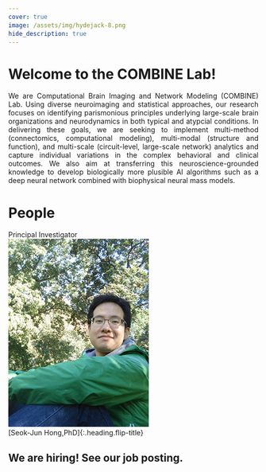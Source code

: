 ```yaml
---
cover: true
image: /assets/img/hydejack-8.png
hide_description: true
---
```


# Welcome to the COMBINE Lab!
<div style="text-align:justify">We are Computational Brain Imaging and Network Modeling (COMBINE) Lab. Using diverse neuroimaging and statistical approaches, our research focuses on identifying parismonious principles underlying large-scale brain organizations and neurodynamics in both typical and atypcial conditions. In delivering these goals, we are seeking to implement multi-method (connectomics, computational modeling), multi-modal (structure and function), and multi-scale (circuit-level, large-scale network) analytics and capture individual variations in the complex behavioral and clinical outcomes. We also aim at transferring this neuroscience-grounded knowledge to develop biologically more plusible AI algorithms such as a deep neural network combined with biophysical neural mass models.</div>

# People
Principal Investigator<br/>
![principal investigator](/assets/img/hong_seok_jun.jpg)<br/>
[Seok-Jun Hong,PhD]{:.heading.flip-title}<br/>

## We are hiring! See our job posting.

[Seok-Jun Hong, PhD]: resume.md